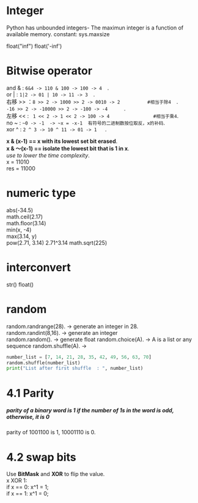 # Integer
Python has unbounded integers- The maximun integer is a function of available memory.
constant: sys.maxsize

float("inf")
float('-inf')

# Bitwise operator 
and & :  ```6&4 -> 110 & 100 -> 100 -> 4  ```.  
or  | :  ```1|2 -> 01 | 10 -> 11 -> 3  ```.   
右移 >> ：```8 >> 2 -> 1000 >> 2 -> 0010 -> 2			#相当于除4  ```.    
	``` -16 >> 2 -> -10000 >> 2 -> -100 -> -4		```.   
左移 << : ``` 1 << 2 -> 1 << 2 -> 100 -> 4				#相当于乘4```.    
no  ~ :  ``` ~0 -> -1  -> ~x = -x-1  有符号的二进制数按位取反，x的补码 ```.    
xor ^ :  ```2 ^ 3 -> 10 ^ 11 -> 01 -> 1	  ```.    

**x & (x-1) == x with its lowest set bit erased**.   
**x & ～(x-1) == isolate the lowest bit that is 1 in x**.   
_use to lower the time complexity_.   
x = 11010   
res = 11000    

# numeric type
abs(-34.5)  
math.ceil(2.17)  
math.floor(3.14)   
min(x, -4)   
max(3.14, y)   
pow(2.71, 3.14) 2.71^3.14
math.sqrt(225)

# interconvert   
str()
float()

# random
random.randrange(28). -> generate an integer in 28.   
random.randint(8,16). -> generate an integer  
random.random(). -> generate float
random.choice(A). -> A is a list or any sequence
random.shuffle(A). -> 
```python
number_list = [7, 14, 21, 28, 35, 42, 49, 56, 63, 70]  
random.shuffle(number_list)  
print("List after first shuffle  : ", number_list) 
```
# 4.1 Parity
##### parity of a binary word is 1 if the number of 1s in the word is odd, otherwise, it is 0   
parity of 1001100 is 1, 10001110 is 0.   

# 4.2 swap bits
Use **BitMask** and **XOR** to flip the value.   
x XOR 1:    
if x == 0: x^1 = 1;    
if x == 1: x^1 = 0;    











